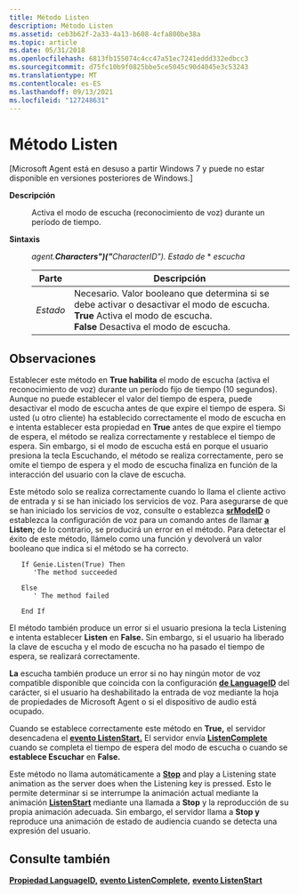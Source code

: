 ```yaml
---
title: Método Listen
description: Método Listen
ms.assetid: ceb3b62f-2a33-4a13-b608-4cfa800be38a
ms.topic: article
ms.date: 05/31/2018
ms.openlocfilehash: 6813fb155074c4cc47a51ec7241eddd332edbcc3
ms.sourcegitcommit: d75fc10b9f0825bbe5ce5045c90d4045e3c53243
ms.translationtype: MT
ms.contentlocale: es-ES
ms.lasthandoff: 09/13/2021
ms.locfileid: "127248631"
---
```

# <a name="listen-method"></a>Método Listen

\[Microsoft Agent está en desuso a partir Windows 7 y puede no estar disponible en versiones posteriores de Windows.\]

<dl> <dt>

<span id="Description"></span><span id="description"></span><span id="DESCRIPTION"></span>**Descripción**
</dt> <dd>

Activa el modo de escucha (reconocimiento de voz) durante un período de tiempo.

</dd> <dt>

<span id="Syntax"></span><span id="syntax"></span><span id="SYNTAX"></span>**Sintaxis**
</dt> <dd>

*agent.***Characters*")("**_CharacterID_*_"). Estado de_ *  *escucha*



| Parte    | Descripción                                                                                                                                                                      |
|---------|----------------------------------------------------------------------------------------------------------------------------------------------------------------------------------|
| *Estado* | Necesario. Valor booleano que determina si se debe activar o desactivar el modo de escucha. **True** Activa el modo de escucha. <br/> **False** Desactiva el modo de escucha.<br/> |



 

</dd> </dl>

## <a name="remarks"></a>Observaciones

Establecer este método en **True habilita** el modo de escucha (activa el reconocimiento de voz) durante un período fijo de tiempo (10 segundos). Aunque no puede establecer el valor del tiempo de espera, puede desactivar el modo de escucha antes de que expire el tiempo de espera. Si usted (u otro cliente) ha establecido correctamente el modo de escucha en e intenta establecer esta propiedad en **True** antes de que expire el tiempo de espera, el método se realiza correctamente y restablece el tiempo de espera. Sin embargo, si el modo de escucha está en porque el usuario presiona la tecla Escuchando, el método se realiza correctamente, pero se omite el tiempo de espera y el modo de escucha finaliza en función de la interacción del usuario con la clave de escucha.

Este método solo se realiza correctamente cuando lo llama el cliente activo de entrada y si se han iniciado los servicios de voz. Para asegurarse de que se han iniciado los servicios de [](voice-property.md) voz, consulte o establezca [**srModeID**](srmodeid-property.md) o establezca la configuración de voz para un comando antes de llamar [**a**](/windows/desktop/lwef/the-command-object) **Listen;** de lo contrario, se producirá un error en el método. Para detectar el éxito de este método, llámelo como una función y devolverá un valor booleano que indica si el método se ha correcto.


```
   If Genie.Listen(True) Then
      'The method succeeded

   Else
      ' The method failed

   End If
```



El método también produce un error si el usuario presiona la tecla Listening e intenta establecer **Listen** en **False.** Sin embargo, si el usuario ha liberado la clave de escucha y el modo de escucha no ha pasado el tiempo de espera, se realizará correctamente.

**La** escucha también produce un error si no hay ningún motor de voz compatible disponible que coincida con la configuración [**de LanguageID**](languageid-property.md) del carácter, si el usuario ha deshabilitado la entrada de voz mediante la hoja de propiedades de Microsoft Agent o si el dispositivo de audio está ocupado.

Cuando se establece correctamente este método en **True,** el servidor desencadena el [**evento ListenStart.**](listenstart-event.md) El servidor envía [**ListenComplete**](listencomplete-event.md) cuando se completa el tiempo de espera del modo de escucha o cuando se **establece Escuchar** en **False.**

Este método no llama automáticamente a [**Stop**](stop-method.md) and play a Listening state animation as the server does when the Listening key is pressed. Esto le permite determinar si se interrumpe la animación actual mediante la animación [**ListenStart**](listenstart-event.md) mediante una llamada a **Stop** y la reproducción de su propia animación adecuada. Sin embargo, el servidor llama a **Stop y** reproduce una animación de estado de audiencia cuando se detecta una expresión del usuario.

## <a name="see-also"></a>Consulte también

[**Propiedad LanguageID,**](languageid-property.md) [**evento ListenComplete,**](listencomplete-event.md) [**evento ListenStart**](listenstart-event.md)


 

